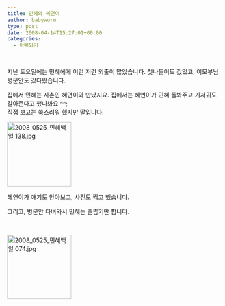 ```yaml
---
title: 민혜와 혜연이
author: babyworm
type: post
date: 2008-04-14T15:27:01+00:00
categories:
  - 아빠되기

---
```

지난 토요일에는 민혜에게 이런 저런 외출이 많았습니다. 첫나들이도 갔었고, 이모부님 병문안도 갔다왔습니다.

집에서 민혜는 사촌인 혜연이와 만났지요. 집에서는 혜연이가 민혜 돌봐주고 기저귀도 갈아준다고 했나봐요 ^^;  
직접 보고는 쑥스러워 했지만 말입니다.

<a title="2008_0525_민혜백일 138.jpg" href="https://i0.wp.com/lh6.ggpht.com/-7dyh9Nr66YE/SNnskbkvUfI/AAAAAAAAA8U/qMkwGltU4FM/w1024/2008_0525_%2525EB%2525AF%2525BC%2525ED%252598%25259C%2525EB%2525B0%2525B1%2525EC%25259D%2525BC%252520138.jpg" rel="lightbox"><img loading="lazy" decoding="async" class="alignright" title="2008_0525_민혜백일 138.jpg" src="https://i0.wp.com/lh6.ggpht.com/-7dyh9Nr66YE/SNnskbkvUfI/AAAAAAAAA8U/qMkwGltU4FM/s150-c/2008_0525_%2525EB%2525AF%2525BC%2525ED%252598%25259C%2525EB%2525B0%2525B1%2525EC%25259D%2525BC%252520138.jpg?resize=150%2C150" alt="2008_0525_민혜백일 138.jpg" width="150" height="150" data-recalc-dims="1" /></a>

혜연이가 애기도 안아보고, 사진도 찍고 했습니다.

그리고, 병문안 다녀와서 민혜는 졸립기만 합니다.

&nbsp;

<a title="2008_0525_민혜백일 074.jpg" href="https://i0.wp.com/lh6.ggpht.com/-wXs9-iA99uU/SNntP91lKmI/AAAAAAAAA-w/3wRu8oqBXGY/w1024/2008_0525_%2525EB%2525AF%2525BC%2525ED%252598%25259C%2525EB%2525B0%2525B1%2525EC%25259D%2525BC%252520074.jpg" rel="lightbox"><img loading="lazy" decoding="async" class="alignright" title="2008_0525_민혜백일 074.jpg" src="https://i0.wp.com/lh6.ggpht.com/-wXs9-iA99uU/SNntP91lKmI/AAAAAAAAA-w/3wRu8oqBXGY/s150-c/2008_0525_%2525EB%2525AF%2525BC%2525ED%252598%25259C%2525EB%2525B0%2525B1%2525EC%25259D%2525BC%252520074.jpg?resize=150%2C150" alt="2008_0525_민혜백일 074.jpg" width="150" height="150" data-recalc-dims="1" /></a>
